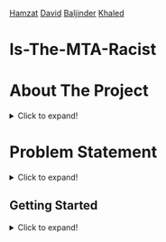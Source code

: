 [Hamzat](https://cha0stig3r.github.io/)  [David]()  [Baljinder](https://www.baljinderhothi.hithub.io) [Khaled](https://www.linkedin.com/in/khaled-ahmed1/)

# Is-The-MTA-Racist
# About The Project
<details>
  <summary>Click to expand!</summary>
  
  <!-- Add your information about the project here -->
  Placeholder text for About The Project.
</details>

# Problem Statement
<details>
  <summary>Click to expand!</summary>
  
  <!-- Add your problem statement here -->
  Placeholder text for Problem Statement.
</details>

## Getting Started
<details>
  <summary>Click to expand!</summary>

### Prerequisites

- Python 3.9.10+
- Git

### Clone the Repository

Clone this repository to your local machine using the following command:

```sh
git clone https://github.com/ByteFource/Is-The-MTA-Racist.git
cd Is-The-MTA-Racist
```

## Set Up Virtual Environment

1. **Navigate to the repository directory:**

   ```sh
   cd your-repo
   ```

2. **Create a virtual environment:**

   - On Windows:

     ```sh
     py -m venv env
     ```

   - On macOS and Linux:

     ```sh
     python3 -m venv env
     ```

3. **Activate the virtual environment:**

   - On Windows:

     ```sh
     env\Scripts\activate
     ```

   - On macOS and Linux:

     ```sh
     source env/bin/activate
     ```

## Install Dependencies

While the virtual environment is active, install the project dependencies using pip:

```sh
pip install -r requirements.txt
```

## Run the Flask App

With the virtual environment still active, you can start the Flask app:

```sh
flask run
```

or

```sh
flask run --debug
```

for debug mode.

The app will be accessible at [http://127.0.0.1:5000/](http://127.0.0.1:5000/).

**Note: remember to activate the virtual environment every time you want to run the app, qnd freeze the requirements if you add any new ones:**

```sh
pip freeze > requirements.txt
```
# Key Features
<details>
  <summary>Click to expand!</summary>
  
  <!-- Add your key features here -->
  Placeholder text for Key Features.
</details>

# Built With
<details>
  <summary>Click to expand!</summary>
  
  <!-- List technologies used in the project here -->
  Placeholder text for Built With.
</details>

# Getting Started
<details>
  <summary>Click to expand!</summary>
  
  <!-- Add instructions to get started with the project here -->
  Placeholder text for Getting Started.
</details>

# Prerequisites
<details>
  <summary>Click to expand!</summary>
  
  <!-- List prerequisites for the project here -->
  Placeholder text for Prerequisites.
</details>

# Setup
<details>
  <summary>Click to expand!</summary>
  
  <!-- Add setup instructions here -->
  Placeholder text for Setup.
</details>

# Usage
<details>
  <summary>Click to expand!</summary>
  
  <!-- Add usage instructions here -->
  Placeholder text for Usage.
</details>

# Demo
<details>
  <summary>Click to expand!</summary>
  
  <!-- Add link or description of the demo here -->
  Placeholder text for Demo.
</details>

# Reports
<details>
  <summary>Click to expand!</summary>
  
  <!-- Add any report links or descriptions here -->
  Placeholder text for Reports.
</details>

# Contributing
<details>
  <summary>Click to expand!</summary>
  
  <!-- Add contributing guidelines here -->
  Placeholder text for Contributing.
</details>

# License
<details>
  <summary>Click to expand!</summary>
  
  <!-- Add license information here -->
  Placeholder text for License.
</details>

# Contact
<details>
  <summary>Click to expand!</summary>
  
  <!-- Add contact information here -->
  Placeholder text for Contact.
</details>
